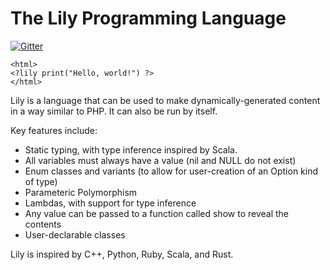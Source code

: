 The Lily Programming Language
=====

[![Gitter](https://badges.gitter.im/Join%20Chat.svg)](https://gitter.im/jesserayadkins/lily?utm_source=badge&utm_medium=badge&utm_campaign=pr-badge&utm_content=badge)

```
<html>
<?lily print("Hello, world!") ?>
</html>
```

Lily is a language that can be used to make dynamically-generated content in a way similar to PHP. It can also be run by itself.

Key features include:
* Static typing, with type inference inspired by Scala.
* All variables must always have a value (nil and NULL do not exist)
* Enum classes and variants (to allow for user-creation of an Option kind of type)
* Parameteric Polymorphism
* Lambdas, with support for type inference
* Any value can be passed to a function called show to reveal the contents
* User-declarable classes

Lily is inspired by C++, Python, Ruby, Scala, and Rust.
